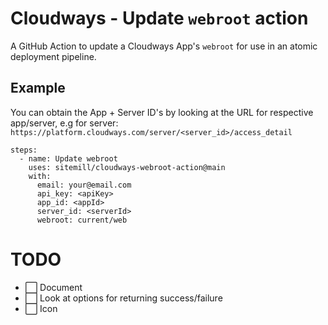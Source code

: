 # Cloudways - Update `webroot` action
A GitHub Action to update a Cloudways App's `webroot` for use in an atomic deployment pipeline.

## Example

You can obtain the App + Server ID's by looking at the URL for respective app/server, e.g for server: `https://platform.cloudways.com/server/<server_id>/access_detail`

```
steps:
  - name: Update webroot
    uses: sitemill/cloudways-webroot-action@main
    with:
      email: your@email.com
      api_key: <apiKey>
      app_id: <appId>
      server_id: <serverId>
      webroot: current/web
```

# TODO

- ⬜️ Document
- ⬜ Look at options for returning success/failure
- ⬜ Icon